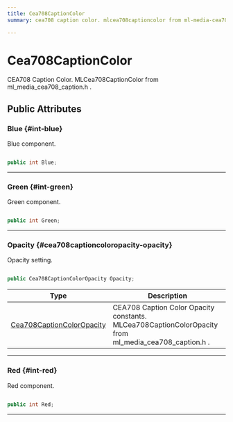 ```yaml
---
title: Cea708CaptionColor
summary: cea708 caption color. mlcea708captioncolor from ml-media-cea708-caption.h. 

---
```


# Cea708CaptionColor




CEA708 Caption Color.  MLCea708CaptionColor  from  ml&#95;media&#95;cea708&#95;caption.h .   





## Public Attributes

### Blue {#int-blue}

Blue component. 

```csharp

public int Blue;

```






-----------

### Green {#int-green}

Green component. 

```csharp

public int Green;

```






-----------

### Opacity {#cea708captioncoloropacity-opacity}

Opacity setting. 

```csharp

public Cea708CaptionColorOpacity Opacity;

```

| Type | Description  | 
|--|--|
| [Cea708CaptionColorOpacity](/versioned_docs/version-03-Jan-2023/unity-api/api/UnityEngine.XR.MagicLeap/MLMedia/ParserCEA708/UnityEngine.XR.MagicLeap.MLMedia.ParserCEA708.md#enums-cea708captioncoloropacity) | CEA708 Caption Color Opacity constants.  MLCea708CaptionColorOpacity  from  ml&#95;media&#95;cea708&#95;caption.h .  |





-----------

### Red {#int-red}

Red component. 

```csharp

public int Red;

```






-----------

